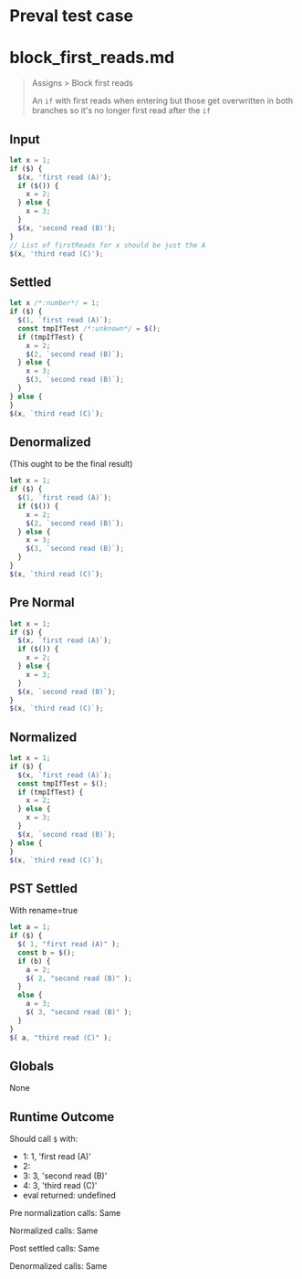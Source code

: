 # Preval test case

# block_first_reads.md

> Assigns > Block first reads
>
> An `if` with first reads when entering but those get overwritten in both branches so it's no longer first read after the `if`

## Input

`````js filename=intro
let x = 1;
if ($) {
  $(x, 'first read (A)');
  if ($()) {
    x = 2;
  } else {
    x = 3;
  }
  $(x, 'second read (B)');
}
// List of firstReads for x should be just the A 
$(x, 'third read (C)');
`````

## Settled


`````js filename=intro
let x /*:number*/ = 1;
if ($) {
  $(1, `first read (A)`);
  const tmpIfTest /*:unknown*/ = $();
  if (tmpIfTest) {
    x = 2;
    $(2, `second read (B)`);
  } else {
    x = 3;
    $(3, `second read (B)`);
  }
} else {
}
$(x, `third read (C)`);
`````

## Denormalized
(This ought to be the final result)

`````js filename=intro
let x = 1;
if ($) {
  $(1, `first read (A)`);
  if ($()) {
    x = 2;
    $(2, `second read (B)`);
  } else {
    x = 3;
    $(3, `second read (B)`);
  }
}
$(x, `third read (C)`);
`````

## Pre Normal


`````js filename=intro
let x = 1;
if ($) {
  $(x, `first read (A)`);
  if ($()) {
    x = 2;
  } else {
    x = 3;
  }
  $(x, `second read (B)`);
}
$(x, `third read (C)`);
`````

## Normalized


`````js filename=intro
let x = 1;
if ($) {
  $(x, `first read (A)`);
  const tmpIfTest = $();
  if (tmpIfTest) {
    x = 2;
  } else {
    x = 3;
  }
  $(x, `second read (B)`);
} else {
}
$(x, `third read (C)`);
`````

## PST Settled
With rename=true

`````js filename=intro
let a = 1;
if ($) {
  $( 1, "first read (A)" );
  const b = $();
  if (b) {
    a = 2;
    $( 2, "second read (B)" );
  }
  else {
    a = 3;
    $( 3, "second read (B)" );
  }
}
$( a, "third read (C)" );
`````

## Globals

None

## Runtime Outcome

Should call `$` with:
 - 1: 1, 'first read (A)'
 - 2: 
 - 3: 3, 'second read (B)'
 - 4: 3, 'third read (C)'
 - eval returned: undefined

Pre normalization calls: Same

Normalized calls: Same

Post settled calls: Same

Denormalized calls: Same
